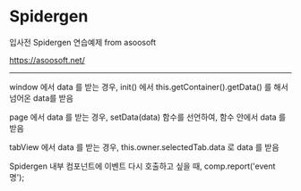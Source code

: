 # Spidergen
입사전 Spidergen 연습예제
from asoosoft

https://asoosoft.net/


------------------------------------------------------------

window 에서 data 를 받는 경우, init() 에서 this.getContainer().getData() 를 해서 넘어온 data를 받음

page 에서 data 를 받는 경우, setData(data) 함수를 선언하여, 함수 안에서 data 를 받음

tabView 에서 data 를 받는 경우, this.owner.selectedTab.data 로 data 를 받음

Spidergen 내부 컴포넌트에 이벤트 다시 호출하고 싶을 때, comp.report('event 명');
